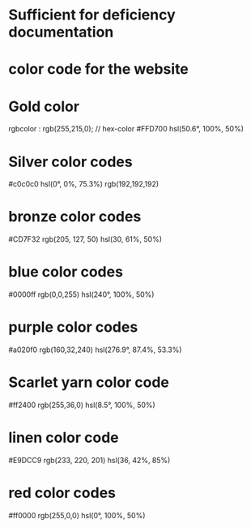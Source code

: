 # Sufficient for deficiency documentation
 # color code for the  website
 
 # Gold color
 rgbcolor : 
 rgb(255,215,0); // hex-color #FFD700
  hsl(50.6°, 100%, 50%)

  <!--   -->
  # Silver color codes
  	
  #c0c0c0
  hsl(0°, 0%, 75.3%)
  rgb(192,192,192)
   # bronze color codes
   #CD7F32
   rgb(205, 127, 50)
   hsl(30, 61%, 50%)

   # blue color codes
   	
#0000ff
rgb(0,0,255)
hsl(240°, 100%, 50%)
 

 # purple color codes
 #a020f0
 rgb(160,32,240)
 hsl(276.9°, 87.4%, 53.3%)

 # Scarlet yarn color code
 #ff2400
 rgb(255,36,0)
 hsl(8.5°, 100%, 50%)


 # linen color code
 #E9DCC9
 rgb(233, 220, 201)
 hsl(36, 42%, 85%)

 # red color codes
 #ff0000
 rgb(255,0,0)
 hsl(0°, 100%, 50%)



